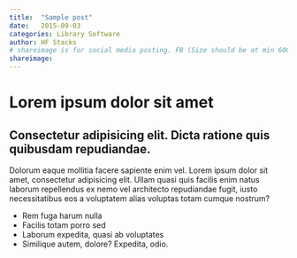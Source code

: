 ```yaml
---
title:  "Sample post"
date:   2015-09-03
categories: Library Software
author: HF Stacks
# shareimage is for social media posting. FB (Size should be at min 600 x 315. Better size is 1200 x 630) Twitter (min size 280px x 150px)
shareimage:
---
```

# Lorem ipsum dolor sit amet

## Consectetur adipisicing elit. Dicta ratione quis quibusdam repudiandae.

Dolorum eaque mollitia facere sapiente enim vel. Lorem ipsum dolor sit amet, consectetur adipisicing elit. Ullam quasi quis facilis enim natus laborum repellendus ex nemo vel architecto repudiandae fugit, iusto necessitatibus eos a voluptatem alias voluptas totam cumque nostrum?
- Rem fuga harum nulla
- Facilis totam porro sed
- Laborum expedita, quasi ab voluptates
- Similique autem, dolore? Expedita, odio.